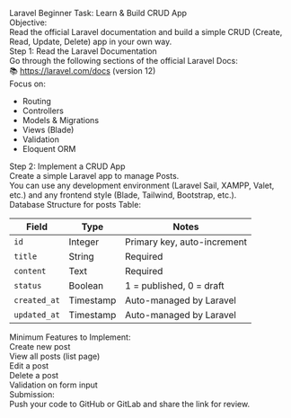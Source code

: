 Laravel Beginner Task: Learn & Build CRUD App  
Objective:  
Read the official Laravel documentation and build a simple CRUD (Create, Read, Update, Delete) app in your own way.  
Step 1: Read the Laravel Documentation  
Go through the following sections of the official Laravel Docs:  
:books: https://laravel.com/docs (version 12)  
Focus on:  
- Routing  
- Controllers  
- Models & Migrations  
- Views (Blade)  
- Validation  
- Eloquent ORM  
  
Step 2: Implement a CRUD App  
Create a simple Laravel app to manage Posts.  
You can use any development environment (Laravel Sail, XAMPP, Valet, etc.) and any frontend style (Blade, Tailwind, Bootstrap, etc.).  
Database Structure for posts Table:  

  
| Field        | Type      | Notes                       |
| ------------ | --------- | --------------------------- |
| `id`         | Integer   | Primary key, auto-increment |
| `title`      | String    | Required                    |
| `content`    | Text      | Required                    |
| `status`     | Boolean   | 1 = published, 0 = draft    |
| `created_at` | Timestamp | Auto-managed by Laravel     |
| `updated_at` | Timestamp | Auto-managed by Laravel     |

  
Minimum Features to Implement:  
Create new post  
View all posts (list page)  
Edit a post  
Delete a post  
Validation on form input  
Submission:  
Push your code to GitHub or GitLab and share the link for review.  
